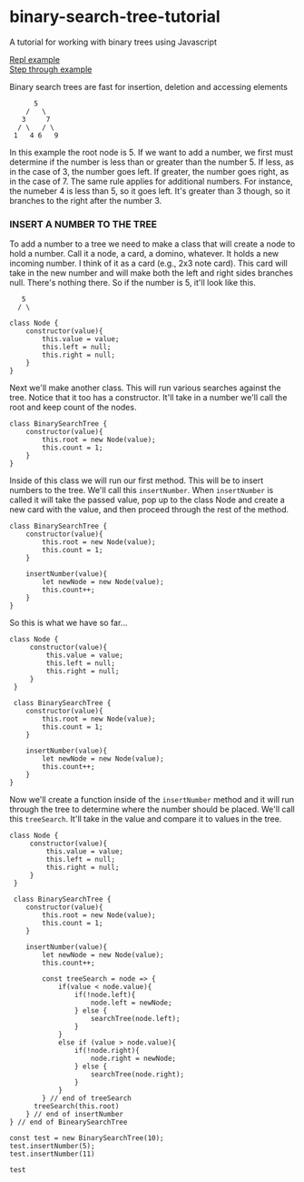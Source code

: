 # binary-search-tree-tutorial
A tutorial for working with binary trees using Javascript

[Repl example](https://repl.it/@webdevdave/pdxdavebinarysearchtree#main.js "Repl example")
<br />
[Step through example](http://www.pythontutor.com/live.html#code=class%20Node%20%7B%0A%20%20%20%20%20constructor%28value%29%7B%0A%20%20%20%20%20%20%20%20%20this.value%20%3D%20value%3B%0A%20%20%20%20%20%20%20%20%20this.left%20%3D%20null%3B%0A%20%20%20%20%20%20%20%20%20this.right%20%3D%20null%3B%0A%20%20%20%20%20%7D%0A%20%7D%0A%0A%20class%20BinarySearchTree%20%7B%0A%20%20%20%20constructor%28value%29%7B%0A%20%20%20%20%20%20%20%20this.root%20%3D%20new%20Node%28value%29%3B%0A%20%20%20%20%20%20%20%20this.count%20%3D%201%3B%0A%20%20%20%20%7D%0A%0A%20%20%20%20insertNumber%28value%29%7B%0A%20%20%20%20%20%20%20%20let%20newNode%20%3D%20new%20Node%28value%29%3B%0A%20%20%20%20%20%20%20%20this.count%2B%2B%3B%0A%0A%20%20%20%20%20%20%20%20const%20treeSearch%20%3D%20node%20%3D%3E%20%7B%0A%20%20%20%20%20%20%20%20%20%20%20%20if%28value%20%3C%20node.value%29%7B%0A%20%20%20%20%20%20%20%20%20%20%20%20%20%20%20%20if%28!node.left%29%7B%0A%20%20%20%20%20%20%20%20%20%20%20%20%20%20%20%20%20%20%20%20node.left%20%3D%20newNode%3B%0A%20%20%20%20%20%20%20%20%20%20%20%20%20%20%20%20%7D%20else%20%7B%0A%20%20%20%20%20%20%20%20%20%20%20%20%20%20%20%20%20%20%20%20searchTree%28node.left%29%3B%0A%20%20%20%20%20%20%20%20%20%20%20%20%20%20%20%20%7D%20%0A%20%20%20%20%20%20%20%20%20%20%20%20%7D%0A%20%20%20%20%20%20%20%20%20%20%20%20else%20if%20%28value%20%3E%20node.value%29%7B%0A%20%20%20%20%20%20%20%20%20%20%20%20%20%20%20%20if%28!node.right%29%7B%0A%20%20%20%20%20%20%20%20%20%20%20%20%20%20%20%20%20%20%20%20node.right%20%3D%20newNode%3B%0A%20%20%20%20%20%20%20%20%20%20%20%20%20%20%20%20%7D%20else%20%7B%0A%20%20%20%20%20%20%20%20%20%20%20%20%20%20%20%20%20%20%20%20searchTree%28node.right%29%3B%0A%20%20%20%20%20%20%20%20%20%20%20%20%20%20%20%20%7D%0A%20%20%20%20%20%20%20%20%20%20%20%20%7D%0A%20%20%20%20%20%20%20%20%7D%20//%20end%20of%20treeSearch%0A%20%20%20%20%20%20treeSearch%28this.root%29%0A%20%20%20%20%7D%20//%20end%20of%20insertNumber%0A%7D%20//%20end%20of%20BinearySearchTree%0A%0Aconst%20test%20%3D%20new%20BinarySearchTree%2810%29%3B%0Atest.insertNumber%285%29%3B%0Atest.insertNumber%2811%29%0A%0Atest&cumulative=false&curInstr=38&heapPrimitives=nevernest&mode=display&origin=opt-live.js&py=js&rawInputLstJSON=%5B%5D&textReferences=false "Pythontutor")

Binary search trees are fast for insertion, deletion and accessing elements
```
      5
    /   \
   3     7
  / \   / \
 1   4 6   9
 ```
 In this example the root node is 5.  If we want to add a number,
 we first must determine if the number is less than or greater than
 the number 5.  If less, as in the case of 3, the number goes left. 
 If greater, the number goes right, as in the case of 7. The same
 rule applies for additional numbers.  For instance, the numeber 4
 is less than 5, so it goes left.  It's greater than 3 though, so it
 branches to the right after the number 3.  
 

 ### INSERT A NUMBER TO THE TREE

 To add a number to a tree we need to make a class that will create
 a node to hold a number.  Call it a node, a card, a domino, whatever. 
 It holds a new incoming number.  I think of it as a card (e.g., 2x3 note card).
 This card will take in the new number and will make both the left and right
 sides branches null.  There's nothing there.  So if the number is 5, it'll look
 like this.

 ```
    5
   / \
 ```

 ```
 class Node {
     constructor(value){
         this.value = value;
         this.left = null;
         this.right = null;
     }
 }
```

Next we'll make another class. This will run various searches
against the tree.  Notice that it too has a constructor. 
It'll take in a number we'll call the root and keep count of
the nodes.

```
class BinarySearchTree {
    constructor(value){
        this.root = new Node(value);
        this.count = 1;
    }
}

```
Inside of this class we will run our first method.  This will be to 
insert numbers to the tree.  We'll call this ```insertNumber```.
When ```insertNumber``` is called it will take the passed value,
pop up to the class Node and create a new card with the value, and
then proceed through the rest of the method.
```
class BinarySearchTree {
    constructor(value){
        this.root = new Node(value);
        this.count = 1;
    }

    insertNumber(value){
        let newNode = new Node(value);
        this.count++;
    }
}
```
So this is what we have so far...
```
class Node {
     constructor(value){
         this.value = value;
         this.left = null;
         this.right = null;
     }
 }

 class BinarySearchTree {
    constructor(value){
        this.root = new Node(value);
        this.count = 1;
    }

    insertNumber(value){
        let newNode = new Node(value);
        this.count++;
    }
}

```

Now we'll create a function inside of the ```insertNumber``` method and
it will run through the tree to determine where the number should be placed.
We'll call this ```treeSearch```.  It'll take in the value and compare it to
values in the tree.

```
class Node {
     constructor(value){
         this.value = value;
         this.left = null;
         this.right = null;
     }
 }

 class BinarySearchTree {
    constructor(value){
        this.root = new Node(value);
        this.count = 1;
    }

    insertNumber(value){
        let newNode = new Node(value);
        this.count++;

        const treeSearch = node => {
            if(value < node.value){
                if(!node.left){
                    node.left = newNode;
                } else {
                    searchTree(node.left);
                } 
            }
            else if (value > node.value){
                if(!node.right){
                    node.right = newNode;
                } else {
                    searchTree(node.right);
                }
            }
        } // end of treeSearch
      treeSearch(this.root)
    } // end of insertNumber
} // end of BinearySearchTree

const test = new BinarySearchTree(10);
test.insertNumber(5);
test.insertNumber(11)

test
```